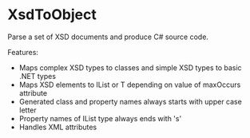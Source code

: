 XsdToObject
===========

Parse a set of XSD documents and produce C# source code.

Features:
* Maps complex XSD types to classes and simple XSD types to basic .NET types
* Maps XSD elements to IList<T> or T depending on value of maxOccurs attribute
* Generated class and property names always starts with upper case letter
* Property names of IList<T> type always ends with 's'
* Handles XML attributes